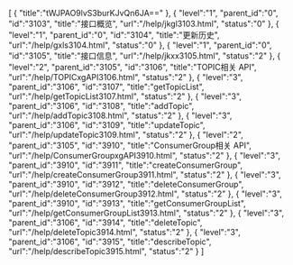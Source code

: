 [
	{
		"title":"tWJPAO9lvS3burKJvQn6JA=="
	},
	{
		"level":"1",
		"parent_id":"0",
		"id":"3103",
		"title":"接口概览",
		"url":"/help/jkgl3103.html",
		"status":"0"
	},
	{
		"level":"1",
		"parent_id":"0",
		"id":"3104",
		"title":"更新历史",
		"url":"/help/gxls3104.html",
		"status":"0"
	},
	{
		"level":"1",
		"parent_id":"0",
		"id":"3105",
		"title":"接口信息",
		"url":"/help/jkxx3105.html",
		"status":"2"
	},
	{
		"level":"2",
		"parent_id":"3105",
		"id":"3106",
		"title":"TOPIC相关 API",
		"url":"/help/TOPICxgAPI3106.html",
		"status":"2"
	},
	{
		"level":"3",
		"parent_id":"3106",
		"id":"3107",
		"title":"getTopicList",
		"url":"/help/getTopicList3107.html",
		"status":"2"
	},
	{
		"level":"3",
		"parent_id":"3106",
		"id":"3108",
		"title":"addTopic",
		"url":"/help/addTopic3108.html",
		"status":"2"
	},
	{
		"level":"3",
		"parent_id":"3106",
		"id":"3109",
		"title":"updateTopic",
		"url":"/help/updateTopic3109.html",
		"status":"2"
	},
	{
		"level":"2",
		"parent_id":"3105",
		"id":"3910",
		"title":"ConsumerGroup相关 API",
		"url":"/help/ConsumerGroupxgAPI3910.html",
		"status":"2"
	},
	{
		"level":"3",
		"parent_id":"3910",
		"id":"3911",
		"title":"createConsumerGroup",
		"url":"/help/createConsumerGroup3911.html",
		"status":"2"
	},
	{
		"level":"3",
		"parent_id":"3910",
		"id":"3912",
		"title":"deleteConsumerGroup",
		"url":"/help/deleteConsumerGroup3912.html",
		"status":"2"
	},
	{
		"level":"3",
		"parent_id":"3910",
		"id":"3913",
		"title":"getConsumerGroupList",
		"url":"/help/getConsumerGroupList3913.html",
		"status":"2"
	},
	{
		"level":"3",
		"parent_id":"3106",
		"id":"3914",
		"title":"deleteTopic",
		"url":"/help/deleteTopic3914.html",
		"status":"2"
	},
	{
		"level":"3",
		"parent_id":"3106",
		"id":"3915",
		"title":"describeTopic",
		"url":"/help/describeTopic3915.html",
		"status":"2"
	}
]